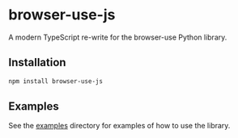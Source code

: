 # browser-use-js

A modern TypeScript re-write for the browser-use Python library.

## Installation

```bash
npm install browser-use-js
```

## Examples

See the [examples](examples) directory for examples of how to use the library.

